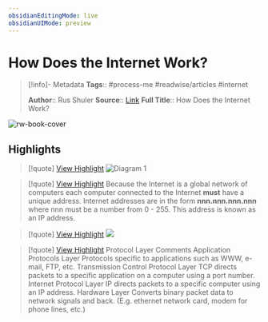 ```yaml
---
obsidianEditingMode: live
obsidianUIMode: preview
---
```

# How Does the Internet Work?

> [!info]- Metadata
> **Tags**:: #process-me #readwise/articles #internet
> 
> **Author**:: Rus Shuler
> **Source**:: [Link](https://web.stanford.edu/class/msande91si/www-spr04/readings/week1/InternetWhitepaper.htm)
> **Full Title**:: How Does the Internet Work?

![rw-book-cover](https://readwise-assets.s3.amazonaws.com/static/images/article3.5c705a01b476.png)

## Highlights

> [!quote] [View Highlight](https://read.readwise.io/read/01gmv9tayh31reqxew25zn6p72)
> ![Diagram 1](https://web.stanford.edu/class/msande91si/www-spr04/readings/week1/InternetWhitepaper.htm/InternetWhitepaper_files/ruswp_diag1.gif)


> [!quote] [View Highlight](https://read.readwise.io/read/01gmv9mmet9tyv2t27ybzjn56z)
> Because the Internet is a global network of computers each computer connected to the Internet **must** have a unique address. Internet addresses are in the form **nnn.nnn.nnn.nnn** where nnn must be a number from 0 - 255. This address is known as an IP address.


> [!quote] [View Highlight](https://read.readwise.io/read/01gmv9n22wfvag31tpvbenv6bz)
> ![](https://web.stanford.edu/class/msande91si/www-spr04/readings/week1/InternetWhitepaper_files/ruswp_diag1.gif)


> [!quote] [View Highlight](https://read.readwise.io/read/01gmv9v402b048wc6kn4dbhhkn)
> Protocol Layer Comments Application Protocols Layer Protocols specific to applications such as WWW, e-mail, FTP, etc. Transmission Control Protocol Layer TCP directs packets to a specific application on a computer using a port number. Internet Protocol Layer IP directs packets to a specific computer using an IP address. Hardware Layer Converts binary packet data to network signals and back. 
> (E.g. ethernet network card, modem for phone lines, etc.)

